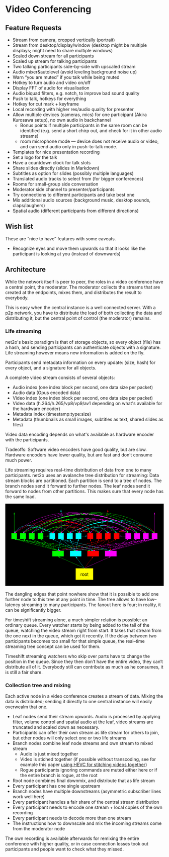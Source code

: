 # Video Conferencing #

## Feature Requests ##

* Stream from camera, cropped vertically (portrait)
* Stream from desktop/display/window (desktop might be multiple displays;
  might need to share multiple windows)
* Scaled down stream for all participants
* Scaled up stream for talking participants
* Two talking participants side-by-side with upscaled stream
* Audio mixer&autolevel (avoid leveling background noise up)
* Warn “you are muted” if you talk while being muted
* Hotkey to turn audio and video on/off
* Display FFT of audio for visualisation
* Audio biquad filters, e.g. notch, to improve bad sound quality
* Push to talk, hotkeys for everything
* Hotkey for cut mark + keyframe
* Local recording with higher res/audio quality for presenter
* Allow multiple devices (cameras, mics) for one participant (Akira Kurosawa
  setup), no own audio in backchannel
  - Bonus points if multiple participants in the same room can be identified
    (e.g. send a short chirp out, and check for it in other audio streams)
  - room microphone mode — device does not receive audio or video, and can
    send audio only in push-to-talk mode.
* Templates for nice presentation recording
* Set a logo for the talk
* Have a countdown clock for talk slots
* Share slides directly (slides in Markdown)
* Subtitles as option for slides (possibly multiple languages)
* Translated audio tracks to select from (for bigger conferences)
* Rooms for small-group side conversation
* Moderator side channel to presenter/participants
* Try connections to different participants and take best one
* Mix additional audio sources (background music, desktop sounds,
  claps/laughers)
* Spatial audio (different participants from different directions)

## Wish list ##

These are “nice to have” features with some caveats.

* Recognize eyes and move them upwards so that it looks like the participant
  is looking at you (instead of downwards)

## Architecture ##

While the network itself is peer to peer, the roles in a video conference have
a central point, the moderator.  The moderator collects the streams that are
created at the endpoints, mixes them, and distributes the result to
everybody.

This is easy when the central instance is a well connected server.  With a p2p
network, you have to distribute the load of both collecting the data and
distributing it, but the central point of control (the moderator) remains.

### Life streaming ###

net2o's basic paradigm is that of storage objects, so every object (file) has
a hash, and sending participants can authenticate objects with a signature.
Life streaming however means new information is added on the fly.

Participants send metadata information on every update: (size, hash) for every
object, and a signature for all objects.

A complete video stream consists of several objects:

* Audio index (one index block per second, one data size per packet)
* Audio data (Opus encoded data)
* Video index (one index block per second, one data size per packet)
* Video data (h.264/h.265/vp8/vp9/av1 depending on what's available for the
  hardware encoder)
* Metadata index (timestamp:type:size)
* Metadata (thumbnails as small images, subtitles as text, shared slides as
  files)

Video data encoding depends on what's available as hardware encoder with the
participants.

Tradeoffs: Software video encoders have good quality, but are slow.  Hardware
encoders have lower quality, but are fast and don’t consume much power.

Life streaming requires real–time distribution of data from one to many
participants.  net2o uses an avalanche tree distribution for streaming:  Data
stream blocks are partitioned.  Each partition is send to a tree of nodes.
The branch nodes send it forward to further nodes.  The leaf nodes send it
forward to nodes from other partitions.  This makes sure that every node has
the same load.

![Avalanche tree](avalanche.png)

The dangling edges that point nowhere show that it is possible to add one
further node to this tree at any point in time.  The tree allows to have
low–latency streaming to many participants.  The fanout here is four; in
reality, it can be significantly bigger.

For timeshift streaming alone, a much simpler relation is possible: an
ordinary queue.  Every watcher starts by being added to the tail of the queue,
watching the video stream right from start.  It takes that stream from the one
next in the queue, which got it recently.  If the delay between two
participants becomes too small for that simple queue, the real–time streaming
tree concept can be used for them.

Timeshift streaming watchers who skip over parts have to change the position
in the queue.  Since they then don’t have the entire video, they can‘t
distribute all of it.  Everybody still can contribute as much as he consumes,
it is still a fair share.

### Collection tree and mixing ###

Each active node in a video conference creates a stream of data.  Mixing the
data is distributed; sending it directly to one central instance will easily
overwealm that one.

* Leaf nodes send their stream upwards. Audio is processed by applying filter,
  volume control and spatial audio at the leaf, video streams are truncated
  and scaled down as necessary.
* Participants can offer their own stream as life stream for others to join,
  but other nodes will only select one or two life streams
* Branch nodes combine leaf node streams and own stream to mixed stream
  * Audio is just mixed together
  * Video is stiched together (if possible without transcoding, see for
    example this paper [using HEVC for stitching videos
    together](http://iphome.hhi.de/schierl/assets/2014_Cloud-video-Mixing-HEVC.pdf))
  * Rogue participants ignoring commands are muted either here or if the
    entire branch is rogue, at the root
* Root node combines final downmix, and distribute that as life stream
* Every participant has one single upstream
* Branch nodes have multiple downstreams (asymmetric subscriber lines work
  well here)
* Every participant handles a fair share of the central stream distribution
* Every participant needs to encode one stream + local copies of the own
  recording
* Every participant needs to decode more than one stream
* The instructions how to downscale and mix the incoming streams come from the
  moderator node

The own recording is available afterwards for remixing the entire conference
with higher quality, or in case connection losses took out participants and
people want to check what they missed.
